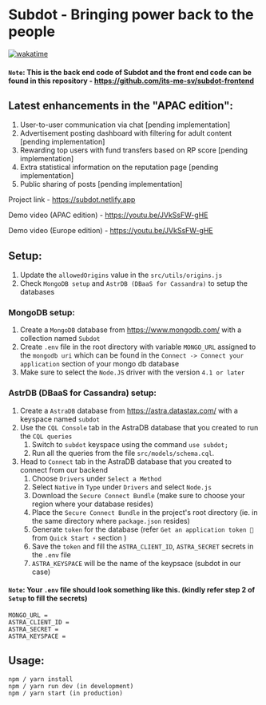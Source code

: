 # Subdot - Bringing power back to the people

[![wakatime](https://wakatime.com/badge/user/77078a50-96cc-4da2-b32c-08e468259a40/project/59a3cf80-d249-41dd-bcc6-f988e1517d3f.svg)](https://wakatime.com/badge/user/77078a50-96cc-4da2-b32c-08e468259a40/project/59a3cf80-d249-41dd-bcc6-f988e1517d3f)

#### `Note`: This is the back end code of Subdot and the front end code can be found in this repository - https://github.com/its-me-sv/subdot-frontend

## Latest enhancements in the "APAC edition":
1. User-to-user communication via chat [pending implementation]
2. Advertisement posting dashboard with filtering for adult content [pending implementation]
3. Rewarding top users with fund transfers based on RP score [pending implementation]
4. Extra statistical information on the reputation page [pending implementation]
5. Public sharing of posts [pending implementation]

Project link - https://subdot.netlify.app

Demo video (APAC edition) - https://youtu.be/JVkSsFW-gHE

Demo video (Europe edition) - https://youtu.be/JVkSsFW-gHE

## Setup:
1. Update the `allowedOrigins` value in the `src/utils/origins.js`
2. Check `MongoDB setup` and `AstrDB (DBaaS for Cassandra)` to setup the databases
### MongoDB setup:
1. Create a `MongoDB` database from https://www.mongodb.com/ with a collection named `Subdot`
2. Create `.env` file in the root directory with variable `MONGO_URL` assigned to the `mongodb uri` which can be found in the `Connect -> Connect your application` section of your mongo db database
3. Make sure to select the `Node.JS` driver with the version `4.1 or later`
### AstrDB (DBaaS for Cassandra) setup:
1. Create a `AstraDB` database from https://astra.datastax.com/ with a keyspace named `subdot`
2. Use the `CQL Console` tab in the AstraDB database that you created to run the `CQL queries`
    1. Switch to `subdot` keyspace using the command `use subdot;`
    2. Run all the queries from the file `src/models/schema.cql`.
3. Head to `Connect` tab in the AstraDB database that you created to connect from our backend
    1. Choose `Drivers` under `Select a Method`
    2. Select `Native` in `Type` under `Drivers` and select `Node.js`
    3. Download the `Secure Connect Bundle` (make sure to choose your region where your database resides)
    4. Place the `Secure Connect Bundle` in the project's root directory (ie. in the same directory where `package.json` resides)
    5. Generate `token` for the database (refer `Get an application token 🔑` from  `Quick Start ⚡` section  )
    6. Save the `token` and fill the `ASTRA_CLIENT_ID`, `ASTRA_SECRET` secrets in the `.env` file
    7. `ASTRA_KEYSPACE` will be the name of the keypsace (subdot in our case)

#### `Note`: Your `.env` file should look something like this. (kindly refer step 2 of `Setup` to fill the secrets)
```
MONGO_URL =
ASTRA_CLIENT_ID = 
ASTRA_SECRET = 
ASTRA_KEYSPACE = 
```

## Usage:
```
npm / yarn install
npm / yarn run dev (in development)
npm / yarn start (in production)
```